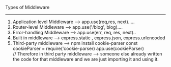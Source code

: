 Types of Middleware

<hr>

1. Application level Middleware --> app.use(req,res, next).....
2. Router-level Middleware --> app.use('/blog', blog)....
3. Error-handling Middleware --> app.use(err, req, res, next)..
4. Built in middleware --> express.static , express.json, express.urlencoded
5. Third-party middleware --> npm install cookie-parser
   const cookieParser = require('cookie-parser)
   app.use(cookieParser)  
    // Therefore in third party middleware --> someone else already written the code for that middleware and we are just importing it and using it.
